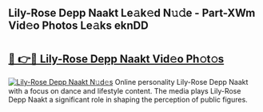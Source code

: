 ## Lily-Rose Depp Naakt Le𝚊k𝚎d N𝚞𝚍e - Part-XWm Vid𝚎o Photos Le𝚊ks eknDD

# <h2><a href="http://fb2pug0.evod.top/?m=Lily-Rose+Depp+Naakt">🔗 👉🔴 Lily-Rose Depp Naakt Vid𝚎o Ph𝚘t𝚘s</a></h2>

[![Lily-Rose Depp Naakt N𝚞d𝚎s](https://i.imgur.com/8V9OHl7.gif)](http://fb2pug0.evod.top/?m=Lily-Rose+Depp+Naakt)
Online personality Lily-Rose Depp Naakt with a focus on dance and lifestyle content. The media plays Lily-Rose Depp Naakt a significant role in shaping the perception of public figures. 
